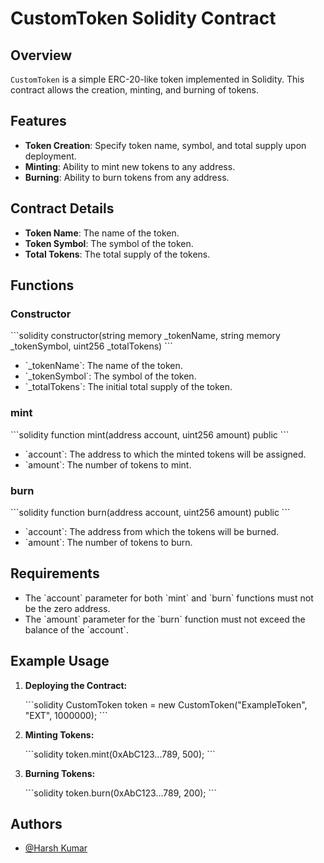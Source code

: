 
# CustomToken Solidity Contract

## Overview

`CustomToken` is a simple ERC-20-like token implemented in Solidity. This contract allows the creation, minting, and burning of tokens.

## Features

- **Token Creation**: Specify token name, symbol, and total supply upon deployment.
- **Minting**: Ability to mint new tokens to any address.
- **Burning**: Ability to burn tokens from any address.

## Contract Details

- **Token Name**: The name of the token.
- **Token Symbol**: The symbol of the token.
- **Total Tokens**: The total supply of the tokens.

## Functions

### Constructor

\`\`\`solidity
constructor(string memory _tokenName, string memory _tokenSymbol, uint256 _totalTokens)
\`\`\`

- \`_tokenName\`: The name of the token.
- \`_tokenSymbol\`: The symbol of the token.
- \`_totalTokens\`: The initial total supply of the token.

### mint

\`\`\`solidity
function mint(address account, uint256 amount) public
\`\`\`

- \`account\`: The address to which the minted tokens will be assigned.
- \`amount\`: The number of tokens to mint.

### burn

\`\`\`solidity
function burn(address account, uint256 amount) public
\`\`\`

- \`account\`: The address from which the tokens will be burned.
- \`amount\`: The number of tokens to burn.

## Requirements

- The \`account\` parameter for both \`mint\` and \`burn\` functions must not be the zero address.
- The \`amount\` parameter for the \`burn\` function must not exceed the balance of the \`account\`.

## Example Usage

1. **Deploying the Contract:**

   \`\`\`solidity
   CustomToken token = new CustomToken("ExampleToken", "EXT", 1000000);
   \`\`\`

2. **Minting Tokens:**

   \`\`\`solidity
   token.mint(0xAbC123...789, 500);
   \`\`\`

3. **Burning Tokens:**

   \`\`\`solidity
   token.burn(0xAbC123...789, 200);
   \`\`\`


## Authors

- [@Harsh Kumar](https://www.github.com/mysticCrypto)

